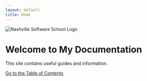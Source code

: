 ```yaml
---
layout: default
title: Home
---
```


<div class="header">
    <img src="{{ "/assets/nss.png" | relative_url }}" alt="Nashville Software School Logo">
</div>


# Welcome to My Documentation

This site contains useful guides and information.

[Go to the Table of Contents](table-of-contents.md)
